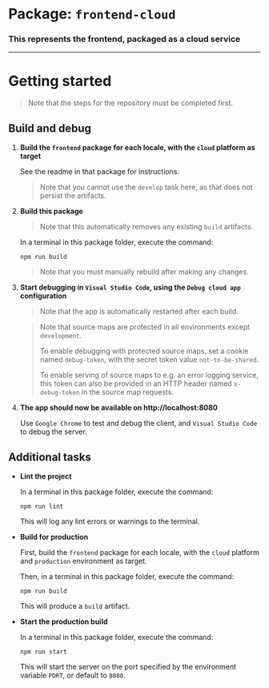 # Package: `frontend-cloud`

### This represents the frontend, packaged as a cloud service

---

# Getting started

> Note that the steps for the repository must be completed first.

## Build and debug

1. **Build the `frontend` package for each locale, with the `cloud` platform as target**

   See the readme in that package for instructions.

   > Note that you cannot use the `develop` task here, as that does not persist the artifacts.

2. **Build this package**

   > Note that this automatically removes any existing `build` artifacts.

   In a terminal in this package folder, execute the command:

     ```
     npm run build
     ```

   > Note that you must manually rebuild after making any changes.

3. **Start debugging in `Visual Studio Code`, using the `Debug cloud app` configuration**

   > Note that the app is automatically restarted after each build.

   > Note that source maps are protected in all environments except `development`.
   >
   > To enable debugging with protected source maps, set a cookie named `debug-token`,
   > with the secret token value `not-to-be-shared`.
   >
   > To enable serving of source maps to e.g. an error logging service, this token can also
   > be provided in an HTTP header named `x-debug-token` in the source map requests.

4. **The app should now be available on http://localhost:8080**

   Use `Google Chrome` to test and debug the client, and `Visual Studio Code` to debug the server.

## Additional tasks

* **Lint the project**

  In a terminal in this package folder, execute the command:

  ```
  npm run lint
  ```

  This will log any lint errors or warnings to the terminal.

* **Build for production**

  First, build the `frontend` package for each locale, with the `cloud` platform and `production` environment as target.

  Then, in a terminal in this package folder, execute the command:

  ```
  npm run build
  ```

  This will produce a `build` artifact.

* **Start the production build**

  In a terminal in this package folder, execute the command:

  ```
  npm run start
  ```


  This will start the server on the port specified by the environment variable `PORT`, or default to `8080`.
